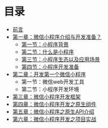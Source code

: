 # 目录

* [前言](README.md)
* [第一章：微信小程序介绍与开发准备？](chapter01/README.md)
  * [第一节：小程序背景](/chapter01/BACKGROUND.md)
  * [第二节：什么是小程序](/chapter01/INTRODUCE.md)
  * [第三节：小程序生态以及应用场景](chapter01/ECOLOGICAL.md)
  * [第四节：小程序开发准备](chapter01/PREPARATORY_WORK.md)
* [第二章：开发第一个微信小程序](chapter-02/README.md)
  * 第一节：微信web开发工具
  * 第二节：小程序开发环境
* [第三章：微信小程序开发框架](chapter-03/README.md)
* [第四章：微信小程序开发之原生组件](chapter-04/README.md)
* [第五章：微信小程序之原生API介绍](chapter-05/README.md)
* [第六章：微信小程序开发之项目实战](chapter-06/README.md)




